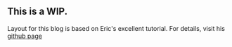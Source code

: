 ## This is a WIP.

Layout for this blog is based on Eric's excellent tutorial. For details, visit his [github page](http://erjjones.github.io/)